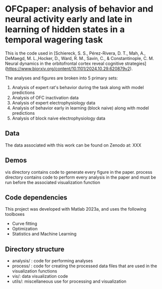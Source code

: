 # OFCpaper: analysis of behavior and neural activity early and late in learning of hidden states in a temporal wagering task

This is the code used in [Schiereck, S. S., Pérez-Rivera, D. T., Mah, A., DeMaegd, M. L.,Hocker, D., Ward, R. M., Savin, C., & Constantinople, C. M. Neural dynamics in the orbitofrontal cortex reveal cognitive strategies] (https://www.biorxiv.org/content/10.1101/2024.10.29.620879v2).

The analyses and figures are broken into 5 primary sets:
1. Analysis of expert rat's behavior during the task along with model predictions
2. Analysis of OFC inactivation data
3. Analysis of expert electrophysiology data
4. Analysis of behavior early in learning (block naive) along with model predictions
5. Analysis of block naive electrophysiology data
	
## Data
The data associated with this work can be found on Zenodo at: XXX

## Demos
vis directory contains code to generate every figure in the paper.
process directory contains code to perform every analysis in the paper and must be run before the associated visualization function

## Code dependencies
This project was developed with Matlab 2023a, and uses the following toolboxes
- Curve fitting
- Optimization
- Statistics and Machine Learning
	

## Directory structure
- analysis/ : code for performing analyses
- process/ : code for creating the processed data files that are used in the visualization functions
- vis/: data visualization code
- utils/: miscellaneous use for processing and visualization
